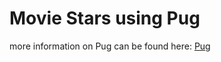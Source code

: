 # Movie Stars using Pug

more information on Pug can be found here:
[Pug](https://pugjs.org/api/getting-started.html)